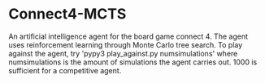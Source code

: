 # Connect4-MCTS
An artificial intelligence agent for the board game connect 4. The agent uses reinforcement learning through Monte Carlo tree search. To play against the agent, try 'pypy3 play_against.py numsimulations' where numsimulations is the amount of simulations the agent carries out. 1000 is sufficient for a competitive agent.   
